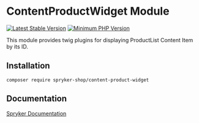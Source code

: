 # ContentProductWidget Module
[![Latest Stable Version](https://poser.pugx.org/spryker-shop/content-product-widget/v/stable.svg)](https://packagist.org/packages/spryker-shop/content-product-widget)
[![Minimum PHP Version](https://img.shields.io/badge/php-%3E%3D%207.4-8892BF.svg)](https://php.net/)

This module provides twig plugins for displaying ProductList Content Item by its ID.

## Installation

```
composer require spryker-shop/content-product-widget
```

## Documentation

[Spryker Documentation](https://documentation.spryker.com)
